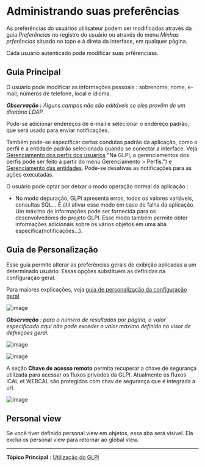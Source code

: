 Administrando suas preferências
=====================

As preferências do usuários utilisateur podem ser modificadas através da guia *Preferências* no registro do usuário ou através do menu *Minhas prferências* situado no topo e à direta da interface, em qualquer página.

Cada usuário autenticado pode modificar suas prfêrenciass.

Guia Principal
----------------
 O usuário pode modificar as informações pessoais : sobrenome, nome, e-mail, números de telefone, local e idioma.

***Observação :** Alguns campos não são editáveis se eles provêm de um diretório LDAP.*

Pode-se adicionar endereços de e-mail e selecionar o endereço padrão, que será usado para enviar notificações.

Também pode-se especificar certas condutas padrão da aplicação, como o perfil e a entidade padrão selecionada quando se conectar a interface. Veja [Gerenciamento dos perfis dos usuários](index.php?pt/07_Modulo_Administracao/07_Perfis/01_Perfis.md) "Na GLPI, o gerenciamentos dos perfis pode ser feito à partir do menu Gerenciamento > Perfis.") e [Gerenciamento das entidades](index.php?pt/07_Modulo_Administracao/04_Entidades.md "Na GLPI, administrar as entidades pode ser feito a partir do menu Administração > Entidades.").
Pode-se desativas as notificações para as ações executadas.

O usuário pode optar por deixar o modo operação normal da aplicação :

-   No modo depuração, GLPI apresenta erros, todos os valores variáveis, consultas SQL... É útil ativar esse modo em caso de falha da aplicação. Um máximo de informações pode ser fornecida para os desenvolvedores do projeto GLPI. Esse modo também permite obter informações adicionais sobre os vários objetos em uma aba específica(notificações...).

Guia de Personalização
----------------------
Esse guia permite alterar as preferências gerais de exibição aplicadas a um determinado usuário. Essas opções substituem as definidas na configuração geral.

Para maiores explicações, veja [guia de personalização da configuração geral](index.php?pt/08_Modulo_Configuracao/06_Geral/03_Valeurs_par_défaut.md)


![image](docs/image/personnalisation.png)

***Observação** : para o número de resultados por página, o valor especificado aqui não pode exceder o valor máximo definido no visor de definições geral.*



![image](docs/image/pref-assistance.png)


![image](docs/image/pref-cle.png)

A seção **Chave de acesso remoto** permita recuperar a chave de segurança utilizada para acessar os fluxos privados da GLPI.
Atualmente os fluxos ICAL et WEBCAL são protegidos com chav de segurança que é integrada a url.

![image](docs/image/pref-duedate.png)

Personal view
----------------------

Se você tiver definido personal view em objetos, essa aba será visível.
Ela exclui os personal view para retornar ao global view.

-------
**Tópico Principal :** [Utilização do GLPI](index.php?pt/02_Primeiros_passos_com_GLPI/03_Utilizacao_GLPI/01_Utilizacao_GLPI.md)

